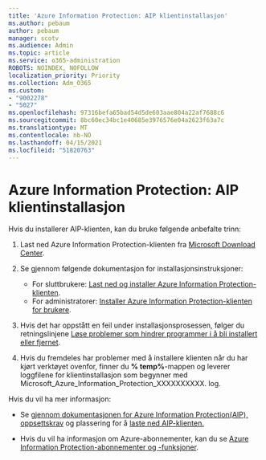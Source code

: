 ```yaml
---
title: 'Azure Information Protection: AIP klientinstallasjon'
ms.author: pebaum
author: pebaum
manager: scotv
ms.audience: Admin
ms.topic: article
ms.service: o365-administration
ROBOTS: NOINDEX, NOFOLLOW
localization_priority: Priority
ms.collection: Adm_O365
ms.custom:
- "9002278"
- "5027"
ms.openlocfilehash: 97316befa65bad54d5de603aae804a22af7688c6
ms.sourcegitcommit: 8bc60ec34bc1e40685e3976576e04a2623f63a7c
ms.translationtype: MT
ms.contentlocale: nb-NO
ms.lasthandoff: 04/15/2021
ms.locfileid: "51820763"
---
```

# <a name="azure-information-protection-aip-client-installation"></a>Azure Information Protection: AIP klientinstallasjon

Hvis du installerer AIP-klienten, kan du bruke følgende anbefalte trinn:

1. Last ned Azure Information Protection-klienten fra [Microsoft Download Center](https://www.microsoft.com/download/details.aspx?id=53018).

2. Se gjennom følgende dokumentasjon for installasjonsinstruksjoner:

    - For sluttbrukere: [Last ned og installer Azure Information Protection-klienten](https://docs.microsoft.com/azure/information-protection/rms-client/install-client-app).
    - For administratorer: [Installer Azure Information Protection-klienten for brukere](https://docs.microsoft.com/azure/information-protection/rms-client/client-admin-guide-install).

3. Hvis det har oppstått en feil under installasjonsprosessen, følger du retningslinjene [Løse problemer som hindrer programmer i å bli installert eller fjernet](https://support.microsoft.com/help/17588/windows-fix-problems-that-block-programs-being-installed-or-removed).

4. Hvis du fremdeles har problemer med å installere klienten når du har kjørt verktøyet ovenfor, finner du **% temp%**-mappen og leverer loggfilene for klientinstallasjon som begynner med Microsoft_Azure_Information_Protection_XXXXXXXXXX. log.

Hvis du vil ha mer informasjon:

- Se [gjennom dokumentasjonen for Azure Information Protection(AIP),](https://docs.microsoft.com/azure/information-protection/what-is-information-protection) [oppsettskrav](https://docs.microsoft.com/azure/information-protection/get-started/requirements) og plassering for å [laste ned AIP-klienten.](https://www.microsoft.com/download/details.aspx?id=53018)

- Hvis du vil ha informasjon om Azure-abonnementer, kan du se [Azure Information Protection-abonnementer og -funksjoner](https://azure.microsoft.com/pricing/details/information-protection).
